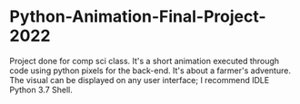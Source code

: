 # Python-Animation-Final-Project-2022
Project done for comp sci class. 
It's a short animation executed through code using python pixels for the back-end. It's about a farmer's adventure. The visual can be displayed on any user interface; I recommend IDLE Python 3.7 Shell.
